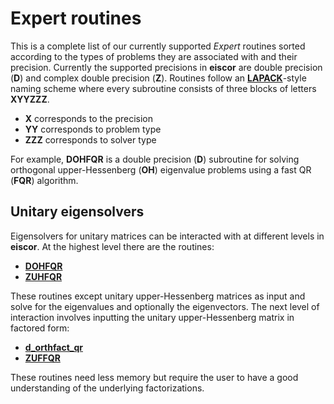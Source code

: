 # Expert routines #
This is a complete list of our currently supported _Expert_ routines sorted according to the types of problems they are associated with and their precision. Currently the supported precisions in __eiscor__ are double precision (__D__) and complex double precision (__Z__). Routines follow an [__LAPACK__](http://www.netlib.org/lapack/lug/node24.html)-style naming scheme where every subroutine consists of three blocks of letters __XYYZZZ__. 
- __X__ corresponds to the precision
- __YY__ corresponds to problem type
- __ZZZ__ corresponds to solver type

For example, __DOHFQR__ is a double precision (__D__) subroutine for solving orthogonal upper-Hessenberg (__OH__) eigenvalue problems using a fast QR (__FQR__) algorithm. 

## Unitary eigensolvers ##
Eigensolvers for unitary matrices can be interacted with at different levels in __eiscor__. At the highest level there are the routines:
- [__DOHFQR__](https://github.com/jaurentz/eiscor/blob/master/src/docs/DOHFQR.md)
- [__ZUHFQR__](https://github.com/jaurentz/eiscor/blob/master/src/docs/ZUHFQR.md)

These routines except unitary upper-Hessenberg matrices as input and solve for the eigenvalues and optionally the eigenvectors. The next level of interaction involves inputting the unitary upper-Hessenberg matrix in factored form:
- [__d_orthfact_qr__](https://github.com/jaurentz/eiscor/blob/master/src/docs/d_orthfact_qr.md)
- [__ZUFFQR__](https://github.com/jaurentz/eiscor/blob/master/src/docs/ZUFFQR.md)

These routines need less memory but require the user to have a good understanding of the underlying factorizations.
